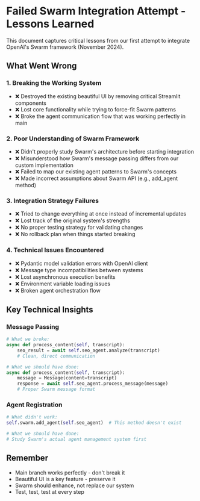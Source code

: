 # Failed Swarm Integration Attempt - Lessons Learned

This document captures critical lessons from our first attempt to integrate OpenAI's Swarm framework (November 2024).

## What Went Wrong

### 1. Breaking the Working System
- ❌ Destroyed the existing beautiful UI by removing critical Streamlit components
- ❌ Lost core functionality while trying to force-fit Swarm patterns
- ❌ Broke the agent communication flow that was working perfectly in main

### 2. Poor Understanding of Swarm Framework
- ❌ Didn't properly study Swarm's architecture before starting integration
- ❌ Misunderstood how Swarm's message passing differs from our custom implementation
- ❌ Failed to map our existing agent patterns to Swarm's concepts
- ❌ Made incorrect assumptions about Swarm API (e.g., add_agent method)

### 3. Integration Strategy Failures
- ❌ Tried to change everything at once instead of incremental updates
- ❌ Lost track of the original system's strengths
- ❌ No proper testing strategy for validating changes
- ❌ No rollback plan when things started breaking

### 4. Technical Issues Encountered
- ❌ Pydantic model validation errors with OpenAI client
- ❌ Message type incompatibilities between systems
- ❌ Lost asynchronous execution benefits
- ❌ Environment variable loading issues
- ❌ Broken agent orchestration flow

## Key Technical Insights

### Message Passing
```python
# What we broke:
async def process_content(self, transcript):
    seo_result = await self.seo_agent.analyze(transcript)
    # Clean, direct communication

# What we should have done:
async def process_content(self, transcript):
    message = Message(content=transcript)
    response = await self.seo_agent.process_message(message)
    # Proper Swarm message format
```

### Agent Registration
```python
# What didn't work:
self.swarm.add_agent(self.seo_agent)  # This method doesn't exist

# What we should have done:
# Study Swarm's actual agent management system first
```

## Remember
- Main branch works perfectly - don't break it
- Beautiful UI is a key feature - preserve it
- Swarm should enhance, not replace our system
- Test, test, test at every step

